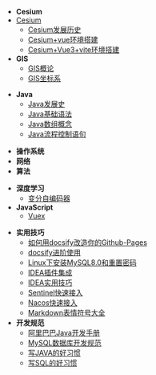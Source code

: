 <!-- - [:octocat: 首页](/README) -->

- **Cesium**
- [Cesium](/Cesium/README.md)
  - [Cesium发展历史](/Cesium/cesium发展历史.md)
  - [Cesium+vue环境搭建](/Cesium/Cesium+vue环境搭建.md)
  - [Cesium+Vue3+vite环境搭建](/Cesium/Cesium+Vue3+vite环境搭建.md)
- **GIS**
    - [GIS概论](/GIS/GIS概论.md)
    - [GIS坐标系](/GIS/GIS坐标系.md)

<!-- - :memo: 目录 -->
- **Java**
    - [Java发展史](/Java/Java发展史.md)
    - [Java基础语法](/Java/Java基础语法.md)
    - [Java数组概念](/Java/Java数组概念.md)
    - [Java流程控制语句](/Java/Java流程控制语句.md)

[comment]: <> (    - [RedisTemplate使用不当导致的线上事故]&#40;/Java/Spring/RedisTemplate使用不当导致的线上事故.md&#41;)

[comment]: <> (    - [SpringBoot Starter开发利器：mica-auto]&#40;/Java/SpringBoot/mica-auto.md&#41;)

[comment]: <> (    - [SpringBoot接入SkyWalking分布式链路追踪]&#40;/Java/SpringBoot/SpringBoot接入SkyWalking分布式链路追踪.md&#41;)

[comment]: <> (    - [SpringBoot统一接口返回和全局异常处理]&#40;/Java/SpringBoot/SpringBoot统一接口返回和全局异常处理.md&#41;)

[comment]: <> (    - [还在重复造轮子？hutool一键搞定]&#40;/Java/还在重复造轮子？hutool一键搞定.md&#41;)

[comment]: <> (    - [Java如何实现DistinctBy？]&#40;/Java/Java如何实现DistinctBy.md&#41;)

[comment]: <> (    - [一文看懂死锁]&#40;/Java/一文看懂死锁.md&#41;)
- **操作系统**
- **网络**
- **算法**

[comment]: <> (    - [以五子棋为例硬撸稀疏数组]&#40;/Algorithm/以五子棋为例硬撸稀疏数组.md&#41;)

[comment]: <> (    - [撸一撸限流算法]&#40;/Algorithm/撸一撸限流算法.md&#41;)
- **深度学习**
    - [变分自编码器](/DeepLearning/AutoEncode/变分自编码器.md)
- **JavaScript**
    - [Vuex](/JS/vue/Vuex.md)

[comment]: <> (    - [UML统一建模语言]&#40;/UML/UML统一建模语言.md&#41;)

[comment]: <> (    - [UML类图]&#40;/UML/UML类图.md&#41;)

[comment]: <> (    - [程序员画图神器-PlantUml]&#40;/UML/程序员画图神器-PlantUml.md&#41;)

[comment]: <> (    - [系统架构设计核心要素（脑图版）]&#40;/UML/系统架构设计核心要素（脑图版）.md&#41;)

[comment]: <> (- **架构设计**)

[comment]: <> (    - **凤凰架构读书笔记**)

[comment]: <> (        - [架构演进]&#40;/Architecture/Phoenix/凤凰架构读书笔记-架构演进.md&#41;)

[comment]: <> (        - [演示工程]&#40;/Architecture/Phoenix/凤凰架构读书笔记-演示工程.md&#41;)

[comment]: <> (        - [远程服务]&#40;/Architecture/Phoenix/凤凰架构读书笔记-远程服务.md&#41;)

[comment]: <> (        - [事务处理]&#40;/Architecture/Phoenix/凤凰架构读书笔记-事务处理.md&#41;)

[comment]: <> (    - [系统架构设计核心要素（大纲版）]&#40;/Architecture/系统架构设计核心要素（大纲版）.md&#41;)

[comment]: <> (    - [服务限流的思路]&#40;/Architecture/服务限流的思路.md&#41;)

[comment]: <> (    - [服务降级的思路]&#40;/Architecture/服务降级的思路.md&#41;)

[comment]: <> (    - [构建高性能Web站点]&#40;/Architecture/构建高性能Web站点.md&#41;)

[comment]: <> (    - [SpringCloud整体架构]&#40;/Architecture/SpringCloud/SpringCloud整体架构.md&#41;)

[comment]: <> (    - [DDD系列第一讲：Domain Primitive]&#40;/Architecture/DDD/DDD系列第一讲：Domain-Primitive.md&#41;)

[comment]: <> (    - [DDD系列第二讲：应用架构]&#40;/Architecture/DDD/DDD系列第二讲：应用架构.md&#41;)

[comment]: <> (    - [DDD系列第三讲：Repository模式]&#40;/Architecture/DDD/DDD系列第三讲：Repository模式.md&#41;)

[comment]: <> (    - [DDD系列第四讲：领域层设计规范]&#40;/Architecture/DDD/DDD系列第四讲：领域层设计规范.md&#41;)

[comment]: <> (    - [DDD系列第五讲：聊聊如何避免写流水账代码]&#40;/Architecture/DDD/DDD系列第五讲：聊聊如何避免写流水账代码.md&#41;)

[comment]: <> (- **设计模式**)

[comment]: <> (    - [七大设计原则]&#40;/DesignPattern/七大设计原则.md&#41;)

[comment]: <> (    - [23种设计模式]&#40;/DesignPattern/23种设计模式.md&#41;)

[comment]: <> (    - [状态模式之订单实战]&#40;/DesignPattern/状态模式之订单实战.md&#41;)
- **实用技巧**
    - [如何用docsify改造你的Github-Pages](/Skill/如何用docsify改造你的Github-Pages.md)
    - [docsify进阶使用](/Skill/docsify进阶使用.md)
    - [Linux下安装MySQL8.0和重置密码](/Skill/Linux下安装MySQL8.0和重置密码.md)
    - [IDEA插件集成](/Skill/IDEA插件集成.md)
    - [IDEA实用技巧](/Skill/IDEA实用技巧.md)
    - [Sentinel快速接入](/Skill/Sentinel快速接入.md)
    - [Nacos快速接入](/Skill/Nacos快速接入.md)
    - [Markdown表情符号大全](/Skill/Markdown表情符号大全.md)
- **开发规范**
    - [阿里巴巴Java开发手册](/Specification/阿里巴巴Java开发手册.md)
    - [MySQL数据库开发规范](/Specification/MySQL数据库开发规范.md)
    - [写JAVA的好习惯](/Specification/写JAVA的好习惯.md)
    - [写SQL的好习惯](/Specification/写SQL的好习惯.md)

[comment]: <> (- **中间件**)

[comment]: <> (    - [如何用RabbitMQ批处理能力优化服务]&#40;/Middleware/MQ/如何用RabbitMQ批处理能力优化服务.md&#41;)

[comment]: <> (    - [Redis事务]&#40;/Middleware/Redis/Redis事务.md&#41;)

[comment]: <> (    - [Redis持久化]&#40;/Middleware/Redis/Redis持久化.md&#41;)

[comment]: <> (    - [Redis分布式锁]&#40;/Middleware/Redis/Redis分布式锁.md&#41;)

[comment]: <> (    - [Redis的典型应用场景]&#40;/Middleware/Redis/Redis的应用场景.md&#41;)

[comment]: <> (    - [Redis热key的发现与解决]&#40;/Middleware/Redis/Redis热key的发现与解决.md&#41;)

[comment]: <> (    - [Redis内存淘汰策略和过期键清除策略]&#40;/Middleware/Redis/Redis内存淘汰策略和过期键清除策略.md&#41;)

[comment]: <> (    - [Redisson分布式锁的AOP实现]&#40;/Middleware/Redis/Redisson分布式锁的AOP实现.md&#41;)

